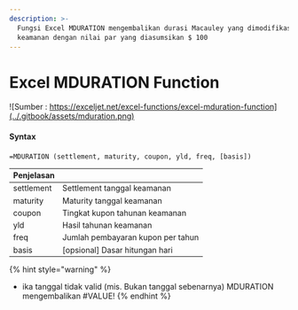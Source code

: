 ```yaml
---
description: >-
  Fungsi Excel MDURATION mengembalikan durasi Macauley yang dimodifikasi untuk
  keamanan dengan nilai par yang diasumsikan $ 100
---
```


# Excel MDURATION Function

![Sumber : https://exceljet.net/excel-functions/excel-mduration-function](../.gitbook/assets/mduration.png)



#### Syntax

```text
=MDURATION (settlement, maturity, coupon, yld, freq, [basis])
```

| **Penjelasan** |  |
| :--- | :--- |
|  settlement | Settlement tanggal keamanan |
| maturity | Maturity tanggal keamanan |
| coupon | Tingkat kupon tahunan keamanan |
| yld | Hasil tahunan keamanan |
| freq | Jumlah pembayaran kupon per tahun |
| basis | \[opsional\] Dasar hitungan hari |

{% hint style="warning" %}
* ika tanggal tidak valid \(mis. Bukan tanggal sebenarnya\) MDURATION mengembalikan \#VALUE!
{% endhint %}

